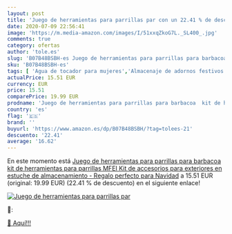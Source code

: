 ```yaml
---
layout: post
title: 'Juego de herramientas para parrillas par con un 22.41 % de descuento'
date: 2020-07-09 22:56:41
image: 'https://m.media-amazon.com/images/I/51xxqZkoG7L._SL400_.jpg'
comments: true
category: ofertas
author: 'tole.es'
slug: 'B07B48BSBH-es Juego de herramientas para parrillas para barbacoa kit de...'
sku: 'B07B48BSBH-es'
tags: [ 'Agua de tocador para mujeres','Almacenaje de adornos festivos','Almacenamiento y organización','Belleza','Fragancias para mujeres','Hogar y cocina','Iluminación','Iluminación de interior','Iluminación decorativa y para usos específicos de interior','Juguetes','Juguetes electrónicos','Juguetes y juegos','Perfumes y fragancias','Velas eléctricas y LED','Videojuegos para niños','navidad', ]
actualPrice: 15.51 EUR
currency: EUR
price: 15.51
comparePrice: 19.99 EUR
prodname: 'Juego de herramientas para parrillas para barbacoa  kit de herramientas para parrillas MFEI Kit de accesorios para exteriores en estuche de almacenamiento - Regalo perfecto para Navidad'
country: 'es'
flag: '🇪🇸'
brand: ''
buyurl: 'https://www.amazon.es/dp/B07B48BSBH/?tag=tolees-21'
descuento: '22.41'
average: '16.62'
---
```


En este momento está [Juego de herramientas para parrillas para barbacoa  kit de herramientas para parrillas MFEI Kit de accesorios para exteriores en estuche de almacenamiento - Regalo perfecto para Navidad](https://www.amazon.es/dp/B07B48BSBH/?tag=tolees-21) a 15.51 EUR (original: 19.99 EUR) (22.41 %  de descuento) en el siguiente enlace!

[![Juego de herramientas para parrillas par](https://m.media-amazon.com/images/I/51xxqZkoG7L._SL400_.jpg)](https://www.amazon.es/dp/B07B48BSBH/?tag=tolees-21)

🔎:


[🛒 Aquí!!!](https://www.amazon.es/dp/B07B48BSBH/?tag=tolees-21)

